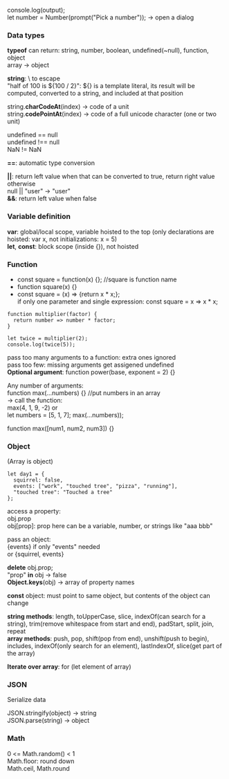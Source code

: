 console.log(output);  
let number = Number(prompt("Pick a number")); -> open a dialog

### Data types
**typeof** can return: string, number, boolean, undefined(~null), function, object  
array -> object

**string**: \ to escape  
"half of 100 is ${100 / 2}": ${} is a template literal, its result will be computed, converted to a string, and included at that position

string.**charCodeAt**(index) -> code of a unit  
string.**codePointAt**(index) -> code of a full unicode character (one or two unit)

undefined == null  
undefined !== null  
NaN != NaN

**==**: automatic type conversion

**||**: return left value when that can be converted to true, return right value otherwise  
null || "user" -> "user"  
**&&**: return left value when false

### Variable definition
**var**: global/local scope, variable hoisted to the top (only declarations are hoisted: var x, not initializations: x = 5)  
**let**, **const**: block scope (inside {}), not hoisted

### Function
- const square = function(x) {}; //square is function name  
- function square(x) {}
- const square = (x) => {return x * x;};  
  if only one parameter and single expression: const square = x => x * x;
  
```
function multiplier(factor) {  
  return number => number * factor;  
}

let twice = multiplier(2);  
console.log(twice(5));  
```

pass too many arguments to a function: extra ones ignored  
pass too few: missing arguments get assigened undefined  
**Optional argument**: function power(base, exponent = 2) {}

Any number of arguments:  
function max(...numbers) {} //put numbers in an array  
-> call the function:  
max(4, 1, 9, -2) or  
let numbers = \[5, 1, 7\]; max(...numbers));

function max(\[num1, num2, num3\]) {}

### Object 
(Array is object)

```
let day1 = {  
  squirrel: false,  
  events: ["work", "touched tree", "pizza", "running"],  
  "touched tree": "Touched a tree"  
};
```

access a property:  
obj.prop  
obj\[prop\]: prop here can be a variable, number, or strings like "aaa bbb"

pass an object:  
{events} if only "events" needed  
or {squirrel, events}

**delete** obj.prop;  
"prop" **in** obj -> false  
**Object.keys**(obj) -> array of property names

**const** object: must point to same object, but contents of the object can change

**string methods**: length, toUpperCase, slice, indexOf(can search for a string), trim(remove whitespace from start and end), padStart, split, join, repeat  
**array methods**: push, pop, shift(pop from end), unshift(push to begin), includes, indexOf(only search for an element), lastIndexOf, slice(get part of the array)

**Iterate over array**: for (let element of array)

### JSON
Serialize data

JSON.stringify(object) -> string  
JSON.parse(string) -> object

### Math
0 <= Math.random() < 1  
Math.floor: round down  
Math.ceil, Math.round
